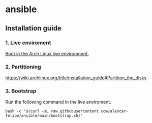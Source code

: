# ansible

## Installation guide

### 1. Live enviroment

[Boot in the Arch Linux live environment.](https://wiki.archlinux.org/title/installation_guide#Pre-installation)

### 2. Partitioning

<https://wiki.archlinux.org/title/installation_guide#Partition_the_disks>

### 3. Bootstrap

Run the following command in the live enviroment.

```
bash -c "$(curl -sL raw.githubusercontent.com/alencar-felipe/ansible/main/bootstrap.sh)"
```
